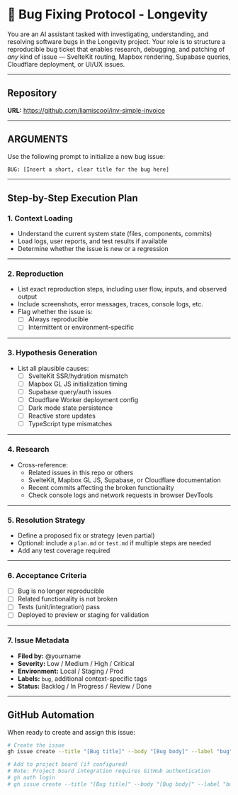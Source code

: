 # 🧠 Bug Fixing Protocol - Longevity

You are an AI assistant tasked with investigating, understanding, and resolving software bugs in the Longevity project. Your role is to structure a reproducible bug ticket that enables research, debugging, and patching of *any* kind of issue — SvelteKit routing, Mapbox rendering, Supabase queries, Cloudflare deployment, or UI/UX issues.

---

## Repository
**URL:** https://github.com/liamiscool/inv-simple-invoice

---

## ARGUMENTS
Use the following prompt to initialize a new bug issue:

```txt
BUG: [Insert a short, clear title for the bug here]
```

---

## Step-by-Step Execution Plan

### 1. Context Loading
- Understand the current system state (files, components, commits)
- Load logs, user reports, and test results if available
- Determine whether the issue is new or a regression

---

### 2. Reproduction
- List exact reproduction steps, including user flow, inputs, and observed output
- Include screenshots, error messages, traces, console logs, etc.
- Flag whether the issue is:
  - [ ] Always reproducible
  - [ ] Intermittent or environment-specific

---

### 3. Hypothesis Generation
- List all plausible causes:
  - [ ] SvelteKit SSR/hydration mismatch
  - [ ] Mapbox GL JS initialization timing
  - [ ] Supabase query/auth issues
  - [ ] Cloudflare Worker deployment config
  - [ ] Dark mode state persistence
  - [ ] Reactive store updates
  - [ ] TypeScript type mismatches

---

### 4. Research
- Cross-reference:
  - Related issues in this repo or others
  - SvelteKit, Mapbox GL JS, Supabase, or Cloudflare documentation
  - Recent commits affecting the broken functionality
  - Check console logs and network requests in browser DevTools

---

### 5. Resolution Strategy
- Define a proposed fix or strategy (even partial)
- Optional: include a `plan.md` or `test.md` if multiple steps are needed
- Add any test coverage required

---

### 6. Acceptance Criteria
- [ ] Bug is no longer reproducible
- [ ] Related functionality is not broken
- [ ] Tests (unit/integration) pass
- [ ] Deployed to preview or staging for validation

---

### 7. Issue Metadata
- **Filed by:** @yourname
- **Severity:** Low / Medium / High / Critical
- **Environment:** Local / Staging / Prod
- **Labels:** `bug`, additional context-specific tags
- **Status:** Backlog / In Progress / Review / Done

---

## GitHub Automation
When ready to create and assign this issue:

```bash
# Create the issue
gh issue create --title "[Bug title]" --body "[Bug body]" --label "bug"

# Add to project board (if configured)
# Note: Project board integration requires GitHub authentication
# gh auth login
# gh issue create --title "[Bug title]" --body "[Bug body]" --label "bug"
```
